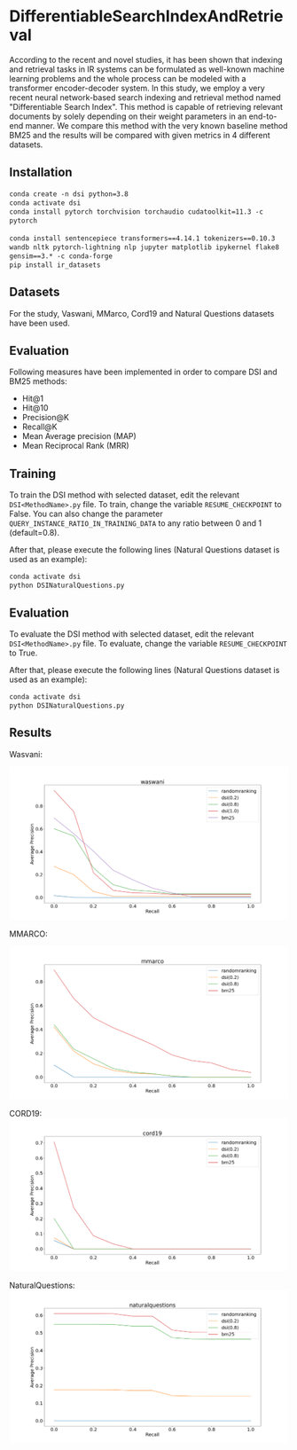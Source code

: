 # DifferentiableSearchIndexAndRetrieval

According to the recent and novel studies, it has been shown that indexing and retrieval tasks in IR systems can be formulated as well-known machine learning problems and the whole process can be modeled with a transformer encoder-decoder system.  In this study, we employ a very recent neural network-based search indexing and retrieval method named "Differentiable Search Index". This method is capable of retrieving relevant documents by solely depending on their weight parameters in an end-to-end manner. We compare this method with the very known baseline method BM25 and the results will be compared with given metrics in 4 different datasets. 
  
## Installation
```
conda create -n dsi python=3.8
conda activate dsi
conda install pytorch torchvision torchaudio cudatoolkit=11.3 -c pytorch

conda install sentencepiece transformers==4.14.1 tokenizers==0.10.3 wandb nltk pytorch-lightning nlp jupyter matplotlib ipykernel flake8 gensim==3.* -c conda-forge
pip install ir_datasets
```

## Datasets

For the study, Vaswani, MMarco, Cord19 and Natural Questions datasets have been used.


## Evaluation

Following measures have been implemented in order to compare DSI and BM25 methods:

- Hit@1
- Hit@10
- Precision@K
- Recall@K
- Mean Average precision (MAP)
- Mean Reciprocal Rank (MRR)

## Training

To train the DSI method with selected dataset, edit the relevant `DSI<MethodName>.py` file. To train, change the variable `RESUME_CHECKPOINT` to False. You can also change the parameter `QUERY_INSTANCE_RATIO_IN_TRAINING_DATA` to any ratio between 0 and 1 (default=0.8). 

After that, please execute the following lines (Natural Questions dataset is used as an example):

```
conda activate dsi
python DSINaturalQuestions.py
```

## Evaluation

To evaluate the DSI method with selected dataset, edit the relevant `DSI<MethodName>.py` file. To evaluate, change the variable `RESUME_CHECKPOINT` to True.

After that, please execute the following lines (Natural Questions dataset is used as an example):

```
conda activate dsi
python DSINaturalQuestions.py
```

## Results

Wasvani:

![Wasvani](Results/WASVANI.png "Wasvani")

MMARCO:

![MMARCO](Results/MMARCO.png "MMARCO")

CORD19:
![CORD19](Results/CORD19.png "CORD19")

NaturalQuestions:
![NaturalQuestions](Results/NaturalQuestions.png "NaturalQuestions")






